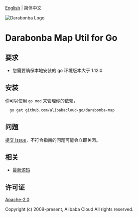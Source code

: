 [English](README.md) | 简体中文

![Darabonba Logo](https://aliyunsdk-pages.alicdn.com/icons/dara_logo.svg)

# Darabonba Map Util for Go

## 要求
- 您需要确保本地安装的 go 环境版本大于 1.12.0.

## 安装
你可以使用 `go mod` 来管理你的依赖，
```sh
  go get github.com/alibabacloud-go/darabonba-map
```

## 问题
[提交 Issue](https://github.com/alibabacloud-go/darabonba-map/issues/new)，不符合指南的问题可能会立即关闭。

## 相关
* [最新源码](https://github.com/alibabacloud-go/darabonba-map/)

## 许可证
[Apache-2.0](http://www.apache.org/licenses/LICENSE-2.0)

Copyright (c) 2009-present, Alibaba Cloud All rights reserved.

